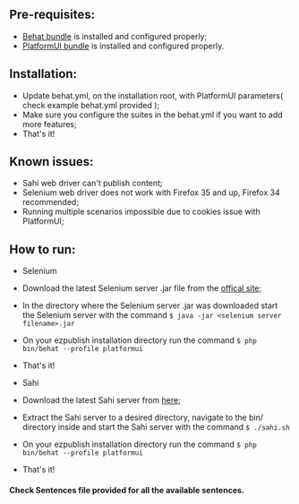 ## Pre-requisites:
* [Behat bundle](https://github.com/ezsystems/BehatBundle) is installed and configured properly;
* [PlatformUI bundle](https://github.com/ezsystems/PlatformUIBundle) is installed and configured properly.

## Installation:
* Update behat.yml, on the installation root, with PlatformUI parameters( check example behat.yml provided );
* Make sure you configure the suites in the behat.yml if you want to add more features;
* That's it!

## Known issues:
* Sahi web driver can't publish content;
* Selenium web driver does not work with Firefox 35 and up, Firefox 34 recommended;
* Running multiple scenarios impossible due to cookies issue with PlatformUI;

## How to run:
* Selenium
 * Download the latest Selenium server .jar file from the [offical site](http://www.seleniumhq.org/download/);
 * In the directory where the Selenium server .jar was downloaded start the Selenium server with the command `$ java -jar <selenium server filename>.jar`
 * On your ezpublish installation directory run the command `$ php bin/behat --profile platformui`
 * That's it!
    
* Sahi
 * Download the latest Sahi server from [here](http://sourceforge.net/projects/sahi/files/);
 * Extract the Sahi server to a desired directory, navigate to the bin/ directory inside and start the Sahi server with the command `$ ./sahi.sh`
 * On your ezpublish installation directory run the command `$ php bin/behat --profile platformui`
 * That's it!

#### Check Sentences file provided for all the available sentences.

